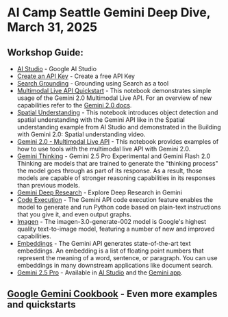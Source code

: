 # AI Camp Seattle Gemini Deep Dive, March 31, 2025

## Workshop Guide:

* [AI Studio](https://ai.dev) - Google AI Studio
* [Create an API Key](https://aistudio.google.com/app/apikey) - Create a free API Key
* [Search Grounding](https://github.com/google-gemini/cookbook/blob/main/quickstarts/Search_Grounding.ipynb) -  Grounding using Search as a tool
* [Multimodal Live API Quickstart](https://github.com/google-gemini/cookbook/blob/main/quickstarts/Get_started_LiveAPI.ipynb) - This notebook demonstrates simple usage of the Gemini 2.0 Multimodal Live API. For an overview of new capabilities refer to the [Gemini 2.0 docs](https://ai.google.dev/gemini-api/docs/models/gemini-v2).
* [Spatial Understanding](https://github.com/google-gemini/cookbook/blob/main/quickstarts/Spatial_understanding.ipynb) - This notebook introduces object detection and spatial understanding with the Gemini API like in the Spatial understanding example from AI Studio and demonstrated in the Building with Gemini 2.0: Spatial understanding video.
* [Gemini 2.0 - Multimodal Live API](https://github.com/google-gemini/cookbook/blob/main/quickstarts/Get_started_LiveAPI_tools.ipynb) - This notebook provides examples of how to use tools with the multimodal live API with Gemini 2.0.
* [Gemini Thinking](https://github.com/google-gemini/cookbook/blob/main/quickstarts/Get_started_thinking.ipynb) - Gemini 2.5 Pro Experimental and Gemini Flash 2.0 Thinking are models that are trained to generate the "thinking process" the model goes through as part of its response. As a result, those models are capable of stronger reasoning capabilities in its responses than previous models.
* [Gemini Deep Research](https://gemini.google/overview/deep-research/?hl=en) - Explore Deep Research in Gemini 
* [Code Execution](https://github.com/google-gemini/cookbook/blob/main/quickstarts/Code_Execution.ipynb) - The Gemini API code execution feature enables the model to generate and run Python code based on plain-text instructions that you give it, and even output graphs.
* [Imagen](https://github.com/google-gemini/cookbook/blob/main/quickstarts/Get_started_imagen.ipynb)  - The imagen-3.0-generate-002 model is Google's highest quality text-to-image model, featuring a number of new and improved capabilities. 
* [Embeddings](https://github.com/google-gemini/cookbook/blob/main/quickstarts/Embeddings.ipynb) - The Gemini API generates state-of-the-art text embeddings. An embedding is a list of floating point numbers that represent the meaning of a word, sentence, or paragraph. You can use embeddings in many downstream applications like document search.
* [Gemini 2.5 Pro](https://deepmind.google/technologies/gemini/pro/) - Available in [AI Studio](https://aistudio.google.com/app/prompts/new_chat?model=gemini-2.5-pro-exp-03-25) and the [Gemini app](https://gemini.google.com/app).

## [Google Gemini Cookbook](https://github.com/google-gemini/cookbook/) - Even more examples and quickstarts
